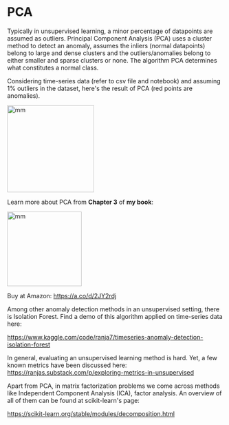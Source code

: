 # PCA 
Typically in unsupervised learning, a minor percentage of datapoints are assumed as outliers. Principal Component Analysis (PCA) uses a cluster method to detect an anomaly, assumes
the inliers (normal datapoints) belong to large and dense clusters and the outliers/anomalies belong to either smaller and sparse clusters or none. The algorithm PCA determines what constitutes
a normal class. 


Considering time-series data (refer to csv file and notebook) and assuming 1% outliers in the dataset, here's the result of PCA (red points are anomalies).
 
<img width="202" alt="mm" src="https://github.com/user-attachments/assets/a6f9baae-dfc6-4eef-a6e6-5f1b11da95a0">


Learn more about PCA from **Chapter 3** of **my book**: 

<img width="173" alt="mm" src="https://github.com/user-attachments/assets/a41c6d0d-de7b-4767-a4a0-488593c606f6">

Buy at Amazon: https://a.co/d/2JY2rdj

Among other anomaly detection methods in an unsupervised setting, there is Isolation Forest. Find a demo of this algorithm applied on time-series data here:

https://www.kaggle.com/code/ranja7/timeseries-anomaly-detection-isolation-forest

In general, evaluating an unsupervised learning method is hard. Yet, a few known metrics have been discussed here: 
https://ranjas.substack.com/p/exploring-metrics-in-unsupervised

Apart from PCA, in matrix factorization problems we come across methods like Independent Component Analysis (ICA), factor analysis. An overview of all of them can be found at scikit-learn's page: 

https://scikit-learn.org/stable/modules/decomposition.html


